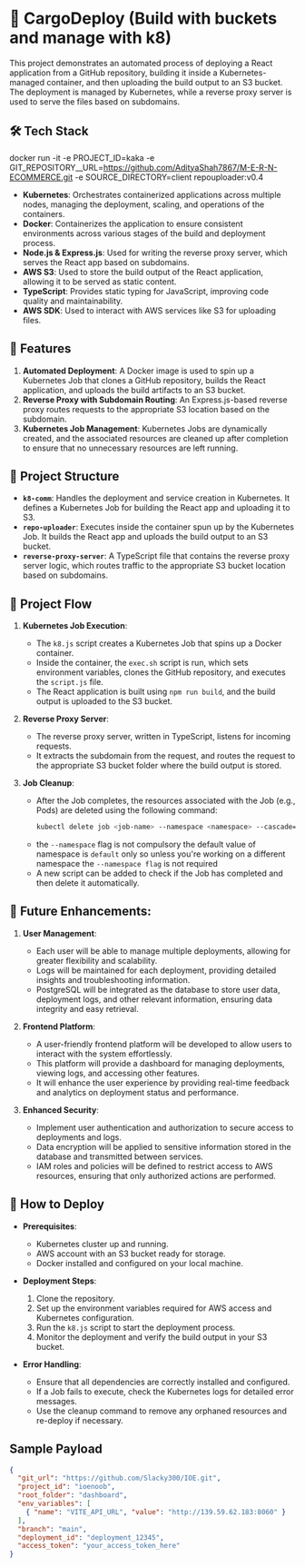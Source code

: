 # 🚀 CargoDeploy (Build with buckets and manage with k8)

This project demonstrates an automated process of deploying a React application from a GitHub repository, building it inside a Kubernetes-managed container, and then uploading the build output to an S3 bucket. The deployment is managed by Kubernetes, while a reverse proxy server is used to serve the files based on subdomains.

## 🛠️ Tech Stack


docker run -it -e PROJECT_ID=kaka -e GIT_REPOSITORY__URL=https://github.com/AdityaShah7867/M-E-R-N-ECOMMERCE.git -e SOURCE_DIRECTORY=client repouploader:v0.4

- **Kubernetes**: Orchestrates containerized applications across multiple nodes, managing the deployment, scaling, and operations of the containers.
- **Docker**: Containerizes the application to ensure consistent environments across various stages of the build and deployment process.
- **Node.js & Express.js**: Used for writing the reverse proxy server, which serves the React app based on subdomains.
- **AWS S3**: Used to store the build output of the React application, allowing it to be served as static content.
- **TypeScript**: Provides static typing for JavaScript, improving code quality and maintainability.
- **AWS SDK**: Used to interact with AWS services like S3 for uploading files.

## 🌟 Features

1. **Automated Deployment**: A Docker image is used to spin up a Kubernetes Job that clones a GitHub repository, builds the React application, and uploads the build artifacts to an S3 bucket.
2. **Reverse Proxy with Subdomain Routing**: An Express.js-based reverse proxy routes requests to the appropriate S3 location based on the subdomain.
3. **Kubernetes Job Management**: Kubernetes Jobs are dynamically created, and the associated resources are cleaned up after completion to ensure that no unnecessary resources are left running.

## 📂 Project Structure

- **`k8-comm`**: Handles the deployment and service creation in Kubernetes. It defines a Kubernetes Job for building the React app and uploading it to S3.
- **`repo-uploader`**: Executes inside the container spun up by the Kubernetes Job. It builds the React app and uploads the build output to an S3 bucket.
- **`reverse-proxy-server`**: A TypeScript file that contains the reverse proxy server logic, which routes traffic to the appropriate S3 bucket location based on subdomains.

## 📝 Project Flow

1. **Kubernetes Job Execution**:
    - The `k8.js` script creates a Kubernetes Job that spins up a Docker container.
    - Inside the container, the `exec.sh` script is run, which sets environment variables, clones the GitHub repository, and executes the `script.js` file.
    - The React application is built using `npm run build`, and the build output is uploaded to the S3 bucket.

2. **Reverse Proxy Server**:
    - The reverse proxy server, written in TypeScript, listens for incoming requests.
    - It extracts the subdomain from the request, and routes the request to the appropriate S3 bucket folder where the build output is stored.
  
3. **Job Cleanup**:
    - After the Job completes, the resources associated with the Job (e.g., Pods) are deleted using the following command:
      ```bash
      kubectl delete job <job-name> --namespace <namespace> --cascade=foreground
      ```
    - the `--namespace` flag is not compulsory the default value of namespace is `default` only so unless you're working on a different namespace the `--namespace flag` is not required
    - A new script can be added to check if the Job has completed and then delete it automatically.

## 🔮 Future Enhancements:

1. **User Management**:
   - Each user will be able to manage multiple deployments, allowing for greater flexibility and scalability.
   - Logs will be maintained for each deployment, providing detailed insights and troubleshooting information.
   - PostgreSQL will be integrated as the database to store user data, deployment logs, and other relevant information, ensuring data integrity and easy retrieval.

2. **Frontend Platform**:
   - A user-friendly frontend platform will be developed to allow users to interact with the system effortlessly. 
   - This platform will provide a dashboard for managing deployments, viewing logs, and accessing other features. 
   - It will enhance the user experience by providing real-time feedback and analytics on deployment status and performance.

3. **Enhanced Security**:
   - Implement user authentication and authorization to secure access to deployments and logs.
   - Data encryption will be applied to sensitive information stored in the database and transmitted between services.
   - IAM roles and policies will be defined to restrict access to AWS resources, ensuring that only authorized actions are performed.

## 🚀 How to Deploy

- **Prerequisites**:
  - Kubernetes cluster up and running.
  - AWS account with an S3 bucket ready for storage.
  - Docker installed and configured on your local machine.

- **Deployment Steps**:
  1. Clone the repository.
  2. Set up the environment variables required for AWS access and Kubernetes configuration.
  3. Run the `k8.js` script to start the deployment process.
  4. Monitor the deployment and verify the build output in your S3 bucket.

- **Error Handling**:
  - Ensure that all dependencies are correctly installed and configured.
  - If a Job fails to execute, check the Kubernetes logs for detailed error messages.
  - Use the cleanup command to remove any orphaned resources and re-deploy if necessary.

## Sample Payload

```json
{
  "git_url": "https://github.com/Slacky300/IOE.git",
  "project_id": "ioenoob",
  "root_folder": "dashboard",
  "env_variables": [
    { "name": "VITE_API_URL", "value": "http://139.59.62.183:8060" }
  ],
  "branch": "main",
  "deployment_id": "deployment_12345",
  "access_token": "your_access_token_here"
}

```
